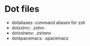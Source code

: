 # Dot files

- dotaliases: command aliases for zsh
- dotzshrc: .zshrc
- dotzshenv: .zshenv
- dotspacemacs: .spacemacs
